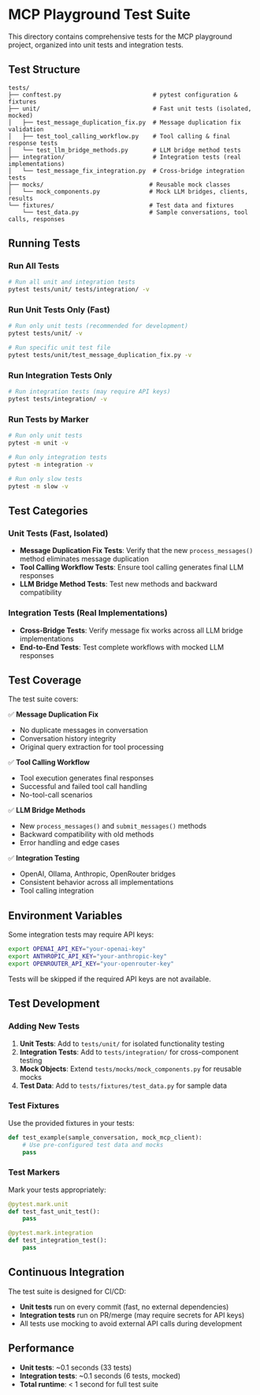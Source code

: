 # MCP Playground Test Suite

This directory contains comprehensive tests for the MCP playground project, organized into unit tests and integration tests.

## Test Structure

```
tests/
├── conftest.py                          # pytest configuration & fixtures
├── unit/                                # Fast unit tests (isolated, mocked)
│   ├── test_message_duplication_fix.py  # Message duplication fix validation
│   ├── test_tool_calling_workflow.py    # Tool calling & final response tests
│   └── test_llm_bridge_methods.py       # LLM bridge method tests
├── integration/                         # Integration tests (real implementations)
│   └── test_message_fix_integration.py  # Cross-bridge integration tests
├── mocks/                              # Reusable mock classes
│   └── mock_components.py              # Mock LLM bridges, clients, results
└── fixtures/                           # Test data and fixtures
    └── test_data.py                    # Sample conversations, tool calls, responses
```

## Running Tests

### Run All Tests
```bash
# Run all unit and integration tests
pytest tests/unit/ tests/integration/ -v
```

### Run Unit Tests Only (Fast)
```bash
# Run only unit tests (recommended for development)
pytest tests/unit/ -v

# Run specific unit test file
pytest tests/unit/test_message_duplication_fix.py -v
```

### Run Integration Tests Only
```bash
# Run integration tests (may require API keys)
pytest tests/integration/ -v
```

### Run Tests by Marker
```bash
# Run only unit tests
pytest -m unit -v

# Run only integration tests
pytest -m integration -v

# Run only slow tests
pytest -m slow -v
```

## Test Categories

### Unit Tests (Fast, Isolated)
- **Message Duplication Fix Tests**: Verify that the new `process_messages()` method eliminates message duplication
- **Tool Calling Workflow Tests**: Ensure tool calling generates final LLM responses
- **LLM Bridge Method Tests**: Test new methods and backward compatibility

### Integration Tests (Real Implementations)
- **Cross-Bridge Tests**: Verify message fix works across all LLM bridge implementations
- **End-to-End Tests**: Test complete workflows with mocked LLM responses

## Test Coverage

The test suite covers:

✅ **Message Duplication Fix**
- No duplicate messages in conversation
- Conversation history integrity
- Original query extraction for tool processing

✅ **Tool Calling Workflow**
- Tool execution generates final responses
- Successful and failed tool call handling
- No-tool-call scenarios

✅ **LLM Bridge Methods**
- New `process_messages()` and `submit_messages()` methods
- Backward compatibility with old methods
- Error handling and edge cases

✅ **Integration Testing**
- OpenAI, Ollama, Anthropic, OpenRouter bridges
- Consistent behavior across all implementations
- Tool calling integration

## Environment Variables

Some integration tests may require API keys:

```bash
export OPENAI_API_KEY="your-openai-key"
export ANTHROPIC_API_KEY="your-anthropic-key"
export OPENROUTER_API_KEY="your-openrouter-key"
```

Tests will be skipped if the required API keys are not available.

## Test Development

### Adding New Tests

1. **Unit Tests**: Add to `tests/unit/` for isolated functionality testing
2. **Integration Tests**: Add to `tests/integration/` for cross-component testing
3. **Mock Objects**: Extend `tests/mocks/mock_components.py` for reusable mocks
4. **Test Data**: Add to `tests/fixtures/test_data.py` for sample data

### Test Fixtures

Use the provided fixtures in your tests:

```python
def test_example(sample_conversation, mock_mcp_client):
    # Use pre-configured test data and mocks
    pass
```

### Test Markers

Mark your tests appropriately:

```python
@pytest.mark.unit
def test_fast_unit_test():
    pass

@pytest.mark.integration
def test_integration_test():
    pass
```

## Continuous Integration

The test suite is designed for CI/CD:

- **Unit tests** run on every commit (fast, no external dependencies)
- **Integration tests** run on PR/merge (may require secrets for API keys)
- All tests use mocking to avoid external API calls during development

## Performance

- **Unit tests**: ~0.1 seconds (33 tests)
- **Integration tests**: ~0.1 seconds (6 tests, mocked)
- **Total runtime**: < 1 second for full test suite